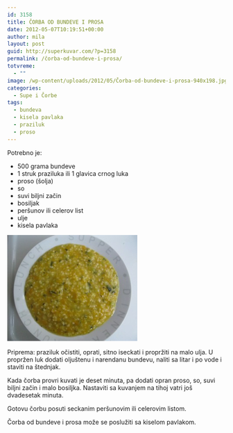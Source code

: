 ```yaml
---
id: 3158
title: ČORBA OD BUNDEVE I PROSA
date: 2012-05-07T10:19:51+00:00
author: mila
layout: post
guid: http://superkuvar.com/?p=3158
permalink: /čorba-od-bundeve-i-prosa/
totvreme:
  - ""
image: /wp-content/uploads/2012/05/Čorba-od-bundeve-i-prosa-940x198.jpg
categories:
  - Supe i Čorbe
tags:
  - bundeva
  - kisela pavlaka
  - praziluk
  - proso
---
```

Potrebno je:

  * 500 grama bundeve
  * 1 struk praziluka ili 1 glavica crnog luka
  * proso (šolja)
  * so
  * suvi biljni začin
  * bosiljak
  * peršunov ili celerov list
  * ulje
  * kisela pavlaka

<img class="alignnone size-medium wp-image-3174" title="Čorba od bundeve i prosa" src="/wp-content/uploads/2012/05/orba-od-bundeve-i-prosa-e1336385196675-300x244.jpg" alt="" width="300" height="244" /> 

Priprema: praziluk očistiti, oprati, sitno iseckati i propržiti na malo ulja. U propržen luk dodati oljuštenu i narendanu bundevu, naliti sa litar i po vode i staviti na štednjak.

Kada čorba provri kuvati je deset minuta, pa dodati opran proso, so, suvi biljni začin i malo bosiljka. Nastaviti sa kuvanjem na tihoj vatri još dvadesetak minuta.

Gotovu čorbu posuti seckanim peršunovim ili celerovim listom.

Čorba od bundeve i prosa može se poslužiti sa kiselom pavlakom.

&nbsp;
